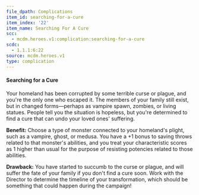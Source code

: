 ```yaml
---
file_dpath: Complications
item_id: searching-for-a-cure
item_index: '22'
item_name: Searching For A Cure
scc:
  - mcdm.heroes.v1:complication:searching-for-a-cure
scdc:
  - 1.1.1:6:22
source: mcdm.heroes.v1
type: complication
---
```


#### Searching for a Cure

Your homeland has been corrupted by some terrible curse or plague, and you're the only one who escaped it. The members of your family still exist, but in changed forms—perhaps as vampire spawn, zombies, or living statues. People tell you the situation is hopeless, but you're determined to find a cure that can undo your loved ones' suffering.

**Benefit:** Choose a type of monster connected to your homeland's plight, such as a vampire, ghost, or medusa. You have a +1 bonus to saving throws related to that monster's abilities, and you treat your characteristic scores as 1 higher than usual for the purpose of resisting potencies related to those abilities.

**Drawback:** You have started to succumb to the curse or plague, and will suffer the fate of your family if you don't find a cure soon. Work with the Director to determine the timeline of your transformation, which should be something that could happen during the campaign!

